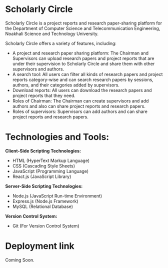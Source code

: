 # Scholarly Circle

Scholarly Circle is a project reports and research paper-sharing platform for the Department of Computer Science and Telecommunication Engineering, Noakhali Science and Technology University.

Scholarly Circle offers a variety of features, including:

<ul>
  <li>A project and research paper sharing platform: The Chairman and Supervisors can upload research papers and project reports that are under their supervision to Scholarly Circle and share them with other supervisors and authors.</li>
  <li>A search tool: All users can filter all kinds of research papers and project reports category-wise and can search research papers by sessions, authors, and their categories added by supervisors.</li>
  <li>Download reports: All users can download the research papers and project reports that they need.</li>
  <li>Roles of Chairman: The Chairman can create supervisors and add authors and also can share project reports and research papers.</li>
  <li>Roles of supervisors: Supervisors can add authors and can share project reports and research papers.</li>
</ul>

# Technologies and Tools:

<strong>Client-Side Scripting Technologies:</strong>

<ul>
  <li>HTML (HyperText Markup Language)</li>
  <li>CSS (Cascading Style Sheets)</li>
  <li>JavaScript (Programming Language)</li>
  <li>React.js (JavaScript Library)</li>
</ul>

<strong>Server-Side Scripting Technologies:</strong>

<ul>
  <li>Node.js (JavaScript Run-time Environment)</li>
  <li>Express.js (Node.js Framework)</li>
  <li>MySQL (Relational Database)</li>
</ul>

<strong>Version Control System:</strong>

<ul>
  <li>Git (For Version Control System)</li>
</ul>

# Deployment link

Coming Soon.
